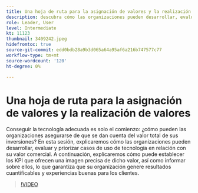 ```yaml
---
title: Una hoja de ruta para la asignación de valores y la realización de valores
description: descubra cómo las organizaciones pueden desarrollar, evaluar y priorizar casos de uso de tecnología en relación con su valor empresarial, y establecer e informar sobre los KPI, lo que garantiza que su organización genere resultados cuantificables y buenas experiencias de los clientes.
role: Leader, User
level: Intermediate
kt: 11123
thumbnail: 3409242.jpeg
hidefromtoc: true
source-git-commit: edd0bdb28a9b3d065a64a95af6a216b747577c77
workflow-type: tm+mt
source-wordcount: '120'
ht-degree: 0%

---
```


# Una hoja de ruta para la asignación de valores y la realización de valores

Conseguir la tecnología adecuada es solo el comienzo: ¿cómo pueden las organizaciones asegurarse de que se dan cuenta del valor total de sus inversiones? En esta sesión, explicaremos cómo las organizaciones pueden desarrollar, evaluar y priorizar casos de uso de tecnología en relación con su valor comercial. A continuación, explicaremos cómo puede establecer los KPI que ofrecen una imagen precisa de dicho valor, así como informar sobre ellos, lo que garantiza que su organización genere resultados cuantificables y experiencias buenas para los clientes.

>[!VIDEO](https://video.tv.adobe.com/v/3409242/?quality=12&learn=on)
